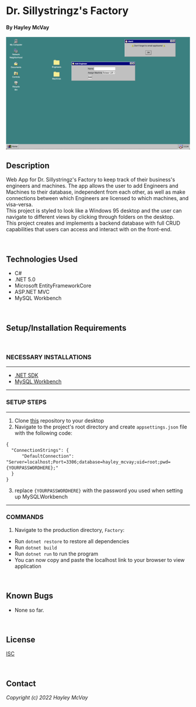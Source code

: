 # Dr. Sillystringz's Factory

#### By Hayley McVay

<img src="readMeImage.png" width="auto">

## Description

Web App for Dr. Sillystringz's Factory to keep track of their business's engineers and machines. The app allows the user to add Engineers and Machines to their database, independent from each other, as well as make connections between which Engineers are licensed to which machines, and visa-versa. 
<br>
This project is styled to look like a Windows 95 desktop and the user can navigate to different views by clicking through folders on the desktop.
<br>
This project creates and implements a backend database with full CRUD capabilities that users can access and interact with on the front-end.

<br>

## Technologies Used

* C#
* .NET 5.0
* Microsoft EntityFrameworkCore
* ASP.NET MVC
* MySQL Workbench

<br>

## Setup/Installation Requirements
<br>

### NECESSARY INSTALLATIONS
<hr>

* [.NET SDK](https://dotnet.microsoft.com/en-us/download/dotnet/thank-you/sdk-5.0.401-macos-x64-installer)
* [MySQL Workbench](https://dev.mysql.com/downloads/workbench/)

<hr>

### SETUP STEPS
<hr>

1. Clone [this](https://github.com/hmcvay/Factory.Solution) repository to your desktop
2. Navigate to the project's root directory and create `appsettings.json` file with the following code: 

```
{
  "ConnectionStrings": {
      "DefaultConnection": "Server=localhost;Port=3306;database=hayley_mcvay;uid=root;pwd={YOURPASSWORDHERE};"
  }
}
```

3. replace `{YOURPASSWORDHERE}` with the password you used when setting up MySQLWorkbench

<hr>

### COMMANDS

1. Navigate to the production directory, `Factory`: 
  * Run `dotnet restore` to restore all dependencies
  * Run `dotnet build`
  * Run `dotnet run` to run the program
  * You can now copy and paste the localhost link to your browser to view application

<br>

## Known Bugs

* None so far.

<br>

## License

[ISC](https://opensource.org/licenses/ISC)

<br>

## Contact

_Copyright (c) 2022 Hayley McVay_

